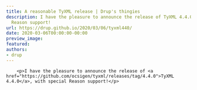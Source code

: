 ```yaml
---
title: A reasonable TyXML release | Drup's thingies
description: I have the pleasure to announce the release of TyXML 4.4.0, with special
  Reason support!
url: https://drup.github.io/2020/03/06/tyxml440/
date: 2020-03-06T00:00:00-00:00
preview_image:
featured:
authors:
- drup
---
```



        
        
        
        <p>I have the pleasure to announce the release of <a href="https://github.com/ocsigen/tyxml/releases/tag/4.4.0">TyXML 4.4.0</a>, with special Reason support!</p>


        
        
